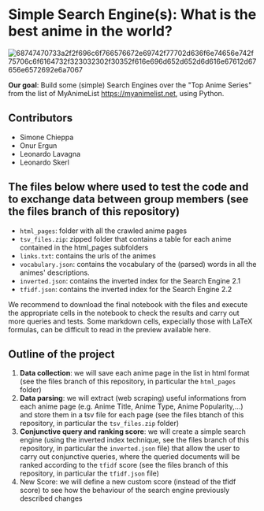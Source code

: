 # Simple Search Engine(s): What is the best anime in the world?
![68747470733a2f2f696c6f766576672e69742f77702d636f6e74656e742f75706c6f6164732f323032302f30352f616e696d652d652d6d616e67612d67656e6572692e6a7067](https://user-images.githubusercontent.com/91341004/151556905-81fbfe53-f928-47ad-a54e-dbed19ffec65.jpg)

**Our goal**: Build some (simple) Search Engines over the "Top Anime Series" from the list of MyAnimeList https://myanimelist.net, using Python.

## Contributors
- Simone Chieppa
- Onur Ergun
- Leonardo Lavagna
- Leonardo Skerl
## The files below where used to test the code and to exchange data between group members (see the files branch of this repository)
- `html_pages`: folder with all the crawled anime pages
- `tsv_files.zip`: zipped folder that contains a table for each anime contained in the html_pages subfolders
- `links.txt`: contains the urls of the animes
- `vocabulary.json`: contains the vocabulary of the (parsed) words in all the animes' descriptions.
- `inverted.json`: contains the inverted index for the Search Engine 2.1
- `tfidf.json`: contains the inverted index for the Search Engine 2.2

We recommend to download the final notebook with the files and execute the appropriate cells in the notebook to check the results and carry out more queries and tests. Some markdown cells, expecially those with LaTeX formulas, can be difficult to read in the preview available here.
## Outline of the project
1. **Data collection**: we will save each anime page in the list in html format (see the files branch of this repository, in particular the `html_pages` folder)
2. **Data parsing**: we will extract (web scraping) useful informations from each anime page (e.g. Anime Title, Anime Type, Anime Popularity,...) and store them in a tsv file for each page (see the files btanch of this repository, in particular the `tsv_files.zip` folder)
3. **Conjunctive query and ranking score**: we will create a simple search engine (using the inverted index technique, see the files branch of this repository, in particular the `inverted.json` file) that allow the user to carry out conjunctive queries, where the queried documents will be ranked according to the `tfidf` score (see the files branch of this repository, in particular the `tfidf.json` file)
4. New Score: we will define a new custom score (instead of the tfidf score) to see how the behaviour of the search engine previously described changes
